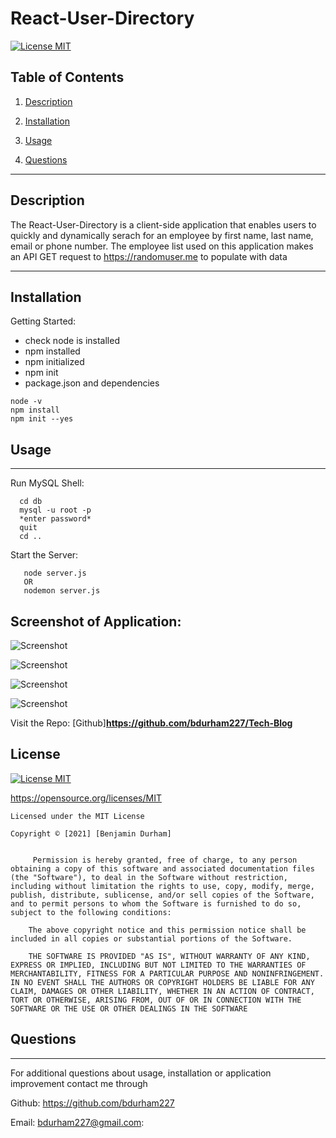 # React-User-Directory

[![License MIT](https://img.shields.io/apm/l/pack)](https://spdx.org/licenses/MIT.html)
 ## Table of Contents
1. [Description](#description)

2. [Installation](#installation)

3. [Usage](#usage)

4. [Questions](#questions)

-----

## Description
The React-User-Directory is a client-side application that enables users to quickly and dynamically serach for an employee by first name, last name, email or phone number. The employee list used on this application makes an API GET request to https://randomuser.me to populate with data

 -----

 ## Installation
 

   Getting Started:
   * check node is installed
   * npm installed
   * npm initialized
   * npm init
   * package.json and dependencies
  
    node -v
    npm install
    npm init --yes
  



  



 ## Usage

 ---

 Run MySQL Shell:
 
      cd db
      mysql -u root -p
      *enter password*
      quit
      cd ..




   Start the Server:    
```
   node server.js
   OR
   nodemon server.js
```






Screenshot of Application:
--
![Screenshot](public/images/tbhomepage.png)


![Screenshot](public/images/tbdashboard.png)


![Screenshot](public/images/tblogin.png)

![Screenshot](public/images/tbsignup.png)



Visit the Repo: 
[Github]**<https://github.com/bdurham227/Tech-Blog>**

   







 ## License
 
[![License MIT](https://img.shields.io/apm/l/pack)](https://spdx.org/licenses/MIT.html)

   https://opensource.org/licenses/MIT

    Licensed under the MIT License

    Copyright © [2021] [Benjamin Durham]
    

         Permission is hereby granted, free of charge, to any person obtaining a copy of this software and associated documentation files (the "Software"), to deal in the Software without restriction, including without limitation the rights to use, copy, modify, merge, publish, distribute, sublicense, and/or sell copies of the Software, and to permit persons to whom the Software is furnished to do so, subject to the following conditions:
        
        The above copyright notice and this permission notice shall be included in all copies or substantial portions of the Software.
        
        THE SOFTWARE IS PROVIDED "AS IS", WITHOUT WARRANTY OF ANY KIND, EXPRESS OR IMPLIED, INCLUDING BUT NOT LIMITED TO THE WARRANTIES OF MERCHANTABILITY, FITNESS FOR A PARTICULAR PURPOSE AND NONINFRINGEMENT. IN NO EVENT SHALL THE AUTHORS OR COPYRIGHT HOLDERS BE LIABLE FOR ANY CLAIM, DAMAGES OR OTHER LIABILITY, WHETHER IN AN ACTION OF CONTRACT, TORT OR OTHERWISE, ARISING FROM, OUT OF OR IN CONNECTION WITH THE SOFTWARE OR THE USE OR OTHER DEALINGS IN THE SOFTWARE



 ## Questions
 ---
 For additional questions about usage, installation or application improvement contact me through

Github: https://github.com/bdurham227

Email: bdurham227@gmail.com:

